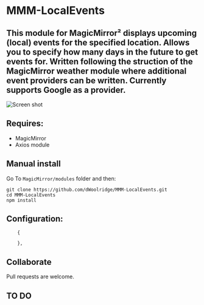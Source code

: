 # MMM-LocalEvents
## This module for MagicMirror² displays upcoming (local) events for the specified location.  Allows you to specify how many days in the future to get events for.  Written following the struction of the MagicMirror weather module where additional event providers can be written.  Currently supports Google as a provider.

![Screen shot](images/WeatherHourlyByDay.png)

## Requires:
- MagicMirror
- Axios module 

## Manual install
Go To ```MagicMirror/modules``` folder and then:
```
git clone https://github.com/dWoolridge/MMM-LocalEvents.git
cd MMM-LocalEvents
npm install
```
## Configuration:
```
    {

    },
```
## Collaborate
Pull requests are welcome.

## TO DO

